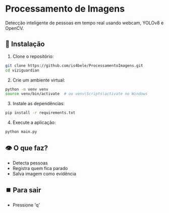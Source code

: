 # Processamento de Imagens

Detecção inteligente de pessoas em tempo real usando webcam, YOLOv8 e OpenCV.

## 🚀 Instalação

1. Clone o repositório:
```bash
git clone https://github.com/is4bele/ProcessamentoImagens.git
cd viziguardian
```

2. Crie um ambiente virtual:
```bash
python -m venv venv
source venv/bin/activate  # ou venv\Scripts\activate no Windows
```

3. Instale as dependências:
```bash
pip install -r requirements.txt
```

4. Execute a aplicação:
```bash
python main.py
```

## 👁️ O que faz?
- Detecta pessoas
- Registra quem fica parado
- Salva imagem como evidência

## ⏹️ Para sair
- Pressione 'q'
